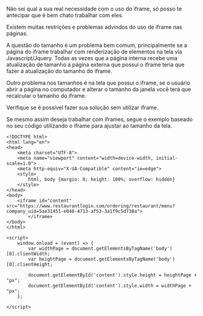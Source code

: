 Não sei qual a sua real necessidade com o uso do iframe, só posso te antecipar que é bem chato trabalhar com eles.

Existem muitas restrições e problemas advindos do uso de iframe nas páginas.

A questão do tamanho é um problema bem comum, principalmente se a página do iframe trabalhar com renderização de elementos na tela via Javascript/Jquery. Todas as vezes que a página interna recebe uma atualização de tamanho a página externa que possui o iframe teria que fazer a atualização do tamanho do iframe.

Outro problema nos tamanhos é na tela que possui o iframe, se o usuário abrir a página no computador e alterar o tamanho da janela você terá que recalcular o tamanho do iframe.

Verifique se é possível fazer sua solução sem utilizar iframe.

Se mesmo assim deseja trabalhar com iframes, segue o exemplo baseado no seu código utilizando o iframe para ajustar ao tamanho da tela.

    <!DOCTYPE html>
    <html lang="en">
    <head>
        <meta charset="UTF-8">
        <meta name="viewport" content="width=device-width, initial-scale=1.0">
        <meta http-equiv="X-UA-Compatible" content="ie=edge">
        <style>
            html, body {margin: 0; height: 100%; overflow: hidden}
        </style>
    </head>
    <body>
        <iframe id="content" src="https://www.restaurantlogin.com/ordering/restaurant/menu?company_uid=5ae31451-e048-4713-af53-3a1f9c5d738a">
            </iframe>
    </body>
    </html>

    <script>
        window.onload = (event) => {
            var widthPage = document.getElementsByTagName('body')[0].clientWidth;
            var heightPage = document.getElementsByTagName('body')[0].clientHeight;

            document.getElementById('content').style.height = heightPage + "px";
            document.getElementById('content').style.width = widthPage + "px";
        };

    </script>